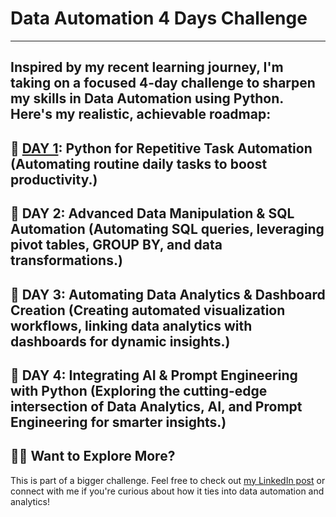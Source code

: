 # Data Automation 4 Days Challenge

---
Inspired by my recent learning journey, I'm taking on a focused 4-day challenge to sharpen my skills in Data Automation using Python. Here's my realistic, achievable roadmap:
--
📌 [DAY 1](day1): Python for Repetitive Task Automation
(Automating routine daily tasks to boost productivity.)
--
📌 DAY 2: Advanced Data Manipulation & SQL Automation
(Automating SQL queries, leveraging pivot tables, GROUP BY, and data transformations.)
--
📌 DAY 3: Automating Data Analytics & Dashboard Creation
(Creating automated visualization workflows, linking data analytics with dashboards for dynamic insights.)
--
📌 DAY 4: Integrating AI & Prompt Engineering with Python
(Exploring the cutting-edge intersection of Data Analytics, AI, and Prompt Engineering for smarter insights.)
---
## 🙋‍♂️ Want to Explore More?
This is part of a bigger challenge. Feel free to check out [my LinkedIn post](https://www.linkedin.com/posts/shrishti-agarwal-2a356a179_dataautomation-python-hackerrank-activity-7312849023315427329-otrC?utm_source=share&utm_medium=member_desktop&rcm=ACoAACpDdxsBKyiVKnfLLewO2siOKOBOcQ8V41o) or connect with me if you're curious about how it ties into data automation and analytics!
